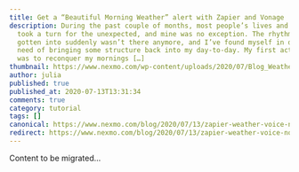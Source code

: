 ```yaml
---
title: Get a “Beautiful Morning Weather” alert with Zapier and Vonage
description: During the past couple of months, most people’s lives and routines
  took a turn for the unexpected, and mine was no exception. The rhythm I’d
  gotten into suddenly wasn’t there anymore, and I’ve found myself in desperate
  need of bringing some structure back into my day-to-day. My first action item
  was to reconquer my mornings […]
thumbnail: https://www.nexmo.com/wp-content/uploads/2020/07/Blog_Weather-Warnings_1200x600.png
author: julia
published: true
published_at: 2020-07-13T13:31:34
comments: true
category: tutorial
tags: []
canonical: https://www.nexmo.com/blog/2020/07/13/zapier-weather-voice-notifications-dr
redirect: https://www.nexmo.com/blog/2020/07/13/zapier-weather-voice-notifications-dr
---
```

Content to be migrated...
